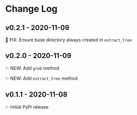 # Change Log

## v0.2.1 - 2020-11-09

🐛 FIX: Ensure base directory always created in `extract_tree`

## v0.2.0 - 2020-11-09

✨ NEW: Add `glob` method

✨ NEW: Add `extract_tree` method

## v0.1.1 - 2020-11-08

✨ Initial PyPi release
